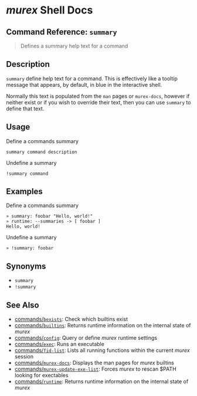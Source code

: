 # _murex_ Shell Docs

## Command Reference: `summary` 

> Defines a summary help text for a command

## Description

`summary` define help text for a command. This is effectively like a tooltip
message that appears, by default, in blue in the interactive shell.

Normally this text is populated from the `man` pages or `murex-docs`, however
if neither exist or if you wish to override their text, then you can use
`summary` to define that text.

## Usage

Define a commands summary

    summary command description
    
Undefine a summary

    !summary command

## Examples

Define a commands summary

    » summary: foobar "Hello, world!"
    » runtime: --summaries -> [ foobar ]
    Hello, world! 
    
Undefine a summary

    » !summary: foobar

## Synonyms

* `summary`
* `!summary`


## See Also

* [commands/`bexists`](../commands/bexists.md):
  Check which builtins exist
* [commands/`builtins`](../commands/runtime.md):
  Returns runtime information on the internal state of _murex_
* [commands/`config`](../commands/config.md):
  Query or define _murex_ runtime settings
* [commands/`exec`](../commands/exec.md):
  Runs an executable
* [commands/`fid-list`](../commands/fid-list.md):
  Lists all running functions within the current _murex_ session
* [commands/`murex-docs`](../commands/murex-docs.md):
  Displays the man pages for _murex_ builtins
* [commands/`murex-update-exe-list`](../commands/murex-update-exe-list.md):
  Forces _murex_ to rescan $PATH looking for exectables
* [commands/`runtime`](../commands/runtime.md):
  Returns runtime information on the internal state of _murex_